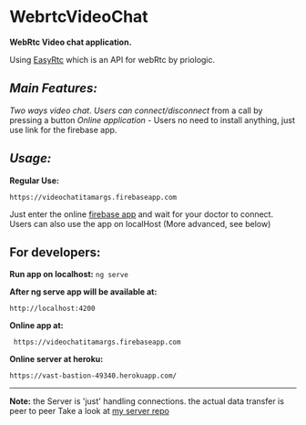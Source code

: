 # WebrtcVideoChat

**WebRtc Video chat application.**

Using [EasyRtc](https://github.com/priologic/easyrtc) which is an  API for webRtc by priologic.

***Main Features:***
-
*Two ways video chat*.
*Users can connect/disconnect* from a call by pressing a button
*Online application* -  Users no need to install anything, just use link for the firebase app.


***Usage:***
---
**Regular Use:**


    https://videochatitamargs.firebaseapp.com

Just enter the online [firebase app](https://videochatitamargs.firebaseapp.com/)  and wait for your doctor to connect.
Users can also use the app on localHost (More advanced, see below)

 **For developers:**
 ---
**Run app on localhost:**
`ng serve` 

**After ng serve app will be available at:**
  

    http://localhost:4200

 
 **Online app at:** 

     https://videochatitamargs.firebaseapp.com

**Online server at heroku:**

    https://vast-bastion-49340.herokuapp.com/
---

**Note:** the Server is 'just' handling connections.
the actual data transfer is peer to peer
Take a look at [my server repo](https://github.com/itamargs/server_easyRtc)

